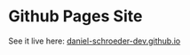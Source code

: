# Github Pages Site

See it live here: [daniel-schroeder-dev.github.io](https://daniel-schroeder-dev.github.io/)